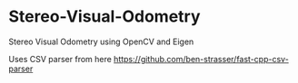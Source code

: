 # Stereo-Visual-Odometry
Stereo Visual Odometry using OpenCV and Eigen


Uses CSV parser from here
https://github.com/ben-strasser/fast-cpp-csv-parser
